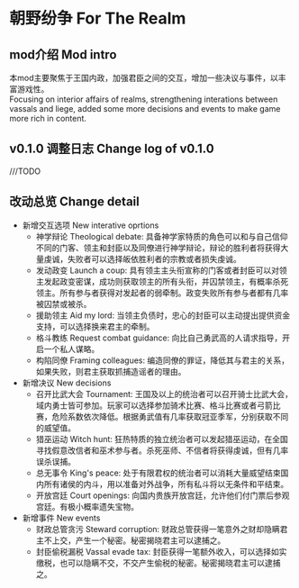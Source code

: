 ﻿# **朝野纷争 For The Realm**
## mod介绍 Mod intro
本mod主要聚焦于王国内政，加强君臣之间的交互，增加一些决议与事件，以丰富游戏性。  
Focusing on interior affairs of realms, strengthening interations between vassals and liege, added some more decisions and events to make game more rich in content.
## v0.1.0 调整日志 Change log of v0.1.0
///TODO
## 改动总览 Change detail
+ 新增交互选项 New interative oprtions
  + 神学辩论 Theological debate: 具备神学家特质的角色可以和与自己信仰不同的门客、领主和封臣以及同僚进行神学辩论，辩论的胜利者将获得大量虔诚，失败者可以选择皈依胜利者的宗教或者损失虔诚。
  + 发动政变 Launch a coup: 具有领主主头衔宣称的门客或者封臣可以对领主发起政变密谋，成功则获取领主的所有头衔，并囚禁领主，有概率杀死领主。所有参与者获得对发起者的弱牵制。政变失败所有参与者都有几率被囚禁或被杀。
  + 援助领主 Aid my lord: 当领主负债时，忠心的封臣可以主动提出提供资金支持，可以选择换来君主的牵制。
  + 格斗教练 Request combat guidance: 向比自己勇武高的人请求指导，开启一个私人谋略。
  + 构陷同僚 Framing colleagues: 编造同僚的罪证，降低其与君主的关系，如果失败，则君主获取抓捕造谣者的理由。
+ 新增决议 New decisions
  + 召开比武大会 Tournament: 王国及以上的统治者可以召开骑士比武大会，域内勇士皆可参加。玩家可以选择参加骑术比赛、格斗比赛或者弓箭比赛，危险系数依次降低。根据勇武值有几率获取冠亚季军，分别获取不同的威望值。
  + 猎巫运动 Witch hunt: 狂热特质的独立统治者可以发起猎巫运动，在全国寻找假意改信者和巫术参与者。杀死巫师、不信者将获得虔诚，但有几率误杀误捕。
  + 总无事令 King's peace: 处于有限君权的统治者可以消耗大量威望结束国内所有诸侯的内斗，用以准备对外战争，所有私斗将以无条件和平结束。
  + 开放宫廷 Court openings: 向国内贵族开放宫廷，允许他们付门票后参观宫廷。有极小概率遗失宝物。
+ 新增事件 New events
  + 财政总管贪污 Steward corruption: 财政总管获得一笔意外之财却隐瞒君主不上交，产生一个秘密。秘密揭晓君主可以逮捕之。
  + 封臣偷税漏税 Vassal evade tax: 封臣获得一笔额外收入，可以选择如实缴税，也可以隐瞒不交，不交产生偷税的秘密。秘密揭晓君主可以逮捕之。
